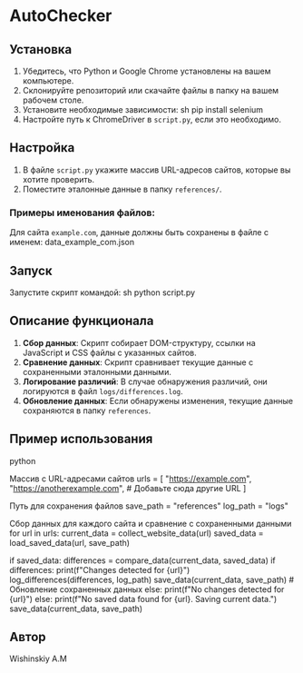 # AutoChecker

## Установка

1. Убедитесь, что Python и Google Chrome установлены на вашем компьютере.
2. Склонируйте репозиторий или скачайте файлы в папку на вашем рабочем столе.
3. Установите необходимые зависимости:
sh pip install selenium
4. Настройте путь к ChromeDriver в `script.py`, если это необходимо.

## Настройка

1. В файле `script.py` укажите массив URL-адресов сайтов, которые вы хотите проверить.
2. Поместите эталонные данные в папку `references/`.

### Примеры именования файлов:

Для сайта `example.com`, данные должны быть сохранены в файле с именем:
data_example_com.json

## Запуск

Запустите скрипт командой:
sh python script.py
## Описание функционала

1. **Сбор данных**: Скрипт собирает DOM-структуру, ссылки на JavaScript и CSS файлы с указанных сайтов.
2. **Сравнение данных**: Скрипт сравнивает текущие данные с сохраненными эталонными данными.
3. **Логирование различий**: В случае обнаружения различий, они логируются в файл `logs/differences.log`.
4. **Обновление данных**: Если обнаружены изменения, текущие данные сохраняются в папку `references`.

## Пример использования
python

Массив с URL-адресами сайтов
urls = [ "https://example.com", "https://anotherexample.com", # Добавьте сюда другие URL ]

Путь для сохранения файлов
save_path = "references" log_path = "logs"

Сбор данных для каждого сайта и сравнение с сохраненными данными
for url in urls: current_data = collect_website_data(url) saved_data = load_saved_data(url, save_path)

if saved_data:
    differences = compare_data(current_data, saved_data)
    if differences:
        print(f"Changes detected for {url}")
        log_differences(differences, log_path)
        save_data(current_data, save_path)  # Обновление сохраненных данных
    else:
        print(f"No changes detected for {url}")
else:
    print(f"No saved data found for {url}. Saving current data.")
    save_data(current_data, save_path)

## Автор

Wishinskiy A.M
